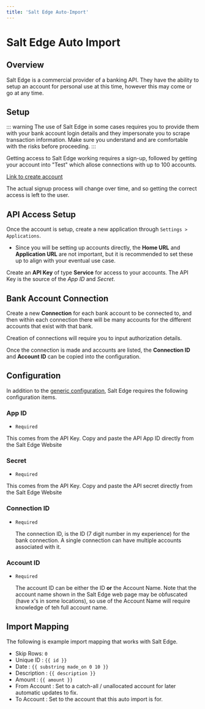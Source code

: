 ```yaml
---
title: 'Salt Edge Auto-Import'
---
```


# Salt Edge Auto Import

## Overview

Salt Edge is a commercial provider of a banking API. They have the ability to setup an account for personal use at this time, however this may come or go at any time.

## Setup

::: warning
The use of Salt Edge in some cases requires you to provide them with your bank account login details and they impersonate you to scrape transaction information. Make sure you understand and are comfortable with the risks before proceeding.
:::

Getting access to Salt Edge working requires a sign-up, followed by getting your account into "Test" which allose connections with up to 100 accounts.

[Link to create account](https://www.saltedge.com/client_users/sign_up)

The actual signup process will change over time, and so getting the correct access is left to the user.

## API Access Setup

Once the account is setup, create a new application through `Settings > Applications`.

- Since you will be setting up accounts directly, the **Home URL** and **Application URL** are not important, but it is recommended to set these up to align with your eventual use case.

Create an **API Key** of type **Service** for access to your accounts. The API Key is the source of the _App ID_ and _Secret_.

## Bank Account Connection

Create a new **Connection** for each bank account to be connected to, and then within each connection there will be many accounts for the different accounts that exist with that bank.

Creation of connections will require you to input authorization details.

Once the connection is made and accounts are listed, the **Connection ID** and **Account ID** can be copied into the configuration.

## Configuration

In addition to the [generic configuration](advanced/automatic-import.md#common-configuration), Salt Edge requires the following configuration items.

### App ID

- `Required`

This comes from the API Key. Copy and paste the API App ID directly from the Salt Edge Website

### Secret

- `Required`

This comes from the API Key. Copy and paste the API secret directly from the Salt Edge Website

### Connection ID

- `Required`

  The connection ID, is the ID (7 digit number in my experience) for the bank connection. A single connection can have multiple accounts associated with it.

### Account ID

- `Required`

  The account ID can be either the ID **or** the Account Name. Note that the account name shown in the Salt Edge web page may be obfuscated (have x's in some locations), so use of the Account Name will require knowledge of teh full account name.

## Import Mapping

The following is example import mapping that works with Salt Edge.

- Skip Rows: `0`
- Unique ID : <span v-pre>`{{ id }}`</span>
- Date : <span v-pre>`{{ substring made_on 0 10 }}`</span>
- Description : <span v-pre>`{{ description }}`</span>
- Amount : <span v-pre>`{{ amount }}`</span>
- From Account : Set to a catch-all / unallocated account for later automatic updates to fix.
- To Account : Set to the account that this auto import is for.
